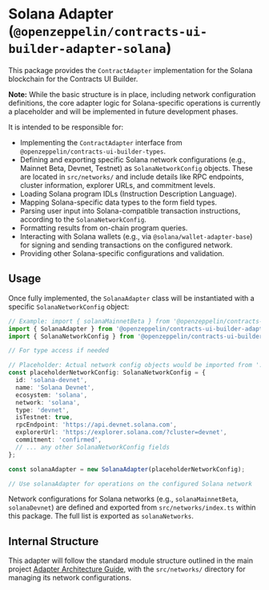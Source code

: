 # Solana Adapter (`@openzeppelin/contracts-ui-builder-adapter-solana`)

This package provides the `ContractAdapter` implementation for the Solana blockchain for the Contracts UI Builder.

**Note:** While the basic structure is in place, including network configuration definitions, the core adapter logic for Solana-specific operations is currently a placeholder and will be implemented in future development phases.

It is intended to be responsible for:

- Implementing the `ContractAdapter` interface from `@openzeppelin/contracts-ui-builder-types`.
- Defining and exporting specific Solana network configurations (e.g., Mainnet Beta, Devnet, Testnet) as `SolanaNetworkConfig` objects. These are located in `src/networks/` and include details like RPC endpoints, cluster information, explorer URLs, and commitment levels.
- Loading Solana program IDLs (Instruction Description Language).
- Mapping Solana-specific data types to the form field types.
- Parsing user input into Solana-compatible transaction instructions, according to the `SolanaNetworkConfig`.
- Formatting results from on-chain program queries.
- Interacting with Solana wallets (e.g., via `@solana/wallet-adapter-base`) for signing and sending transactions on the configured network.
- Providing other Solana-specific configurations and validation.

## Usage

Once fully implemented, the `SolanaAdapter` class will be instantiated with a specific `SolanaNetworkConfig` object:

```typescript
// Example: import { solanaMainnetBeta } from '@openzeppelin/contracts-ui-builder-adapter-solana';
import { SolanaAdapter } from '@openzeppelin/contracts-ui-builder-adapter-solana';
import { SolanaNetworkConfig } from '@openzeppelin/contracts-ui-builder-types';

// For type access if needed

// Placeholder: Actual network config objects would be imported from './networks'
const placeholderNetworkConfig: SolanaNetworkConfig = {
  id: 'solana-devnet',
  name: 'Solana Devnet',
  ecosystem: 'solana',
  network: 'solana',
  type: 'devnet',
  isTestnet: true,
  rpcEndpoint: 'https://api.devnet.solana.com',
  explorerUrl: 'https://explorer.solana.com/?cluster=devnet',
  commitment: 'confirmed',
  // ... any other SolanaNetworkConfig fields
};

const solanaAdapter = new SolanaAdapter(placeholderNetworkConfig);

// Use solanaAdapter for operations on the configured Solana network
```

Network configurations for Solana networks (e.g., `solanaMainnetBeta`, `solanaDevnet`) are defined and exported from `src/networks/index.ts` within this package. The full list is exported as `solanaNetworks`.

## Internal Structure

This adapter will follow the standard module structure outlined in the main project [Adapter Architecture Guide](../../docs/ADAPTER_ARCHITECTURE.md), with the `src/networks/` directory for managing its network configurations.
